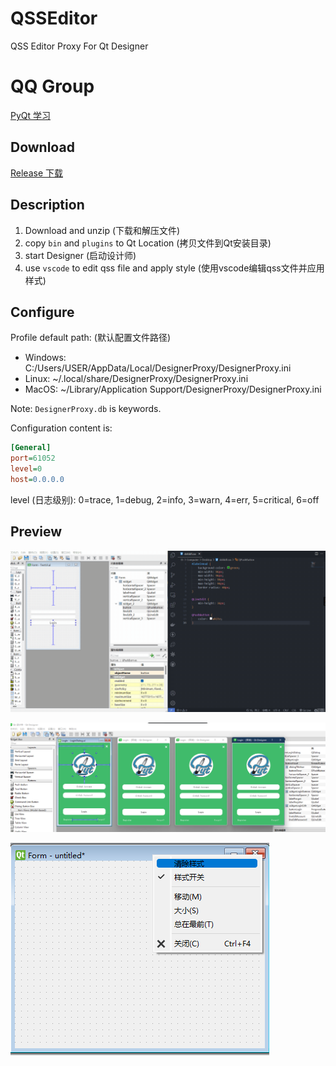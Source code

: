 # QSSEditor

QSS Editor Proxy For Qt Designer

# QQ Group

[PyQt 学习](https://jq.qq.com/?_wv=1027&k=5QVVEdF)

## Download

[Release 下载](https://github.com/PyQt5/QSSEditor/releases)

## Description

1. Download and unzip (下载和解压文件)
2. copy `bin` and `plugins` to Qt Location (拷贝文件到Qt安装目录)
3. start Designer (启动设计师)
4. use `vscode` to edit qss file and apply style (使用vscode编辑qss文件并应用样式)

## Configure

Profile default path: (默认配置文件路径)

- Windows: C:/Users/USER/AppData/Local/DesignerProxy/DesignerProxy.ini
- Linux: ~/.local/share/DesignerProxy/DesignerProxy.ini
- MacOS: ~/Library/Application Support/DesignerProxy/DesignerProxy.ini

Note: `DesignerProxy.db` is keywords.

Configuration content is:

```ini
[General]
port=61052
level=0
host=0.0.0.0

```

level (日志级别): 0=trace, 1=debug, 2=info, 3=warn, 4=err, 5=critical, 6=off

## Preview

![QSSEditor](QSSEditor.gif)

![preview.png](preview.png)

![clearstyle.png](clearstyle.png)
